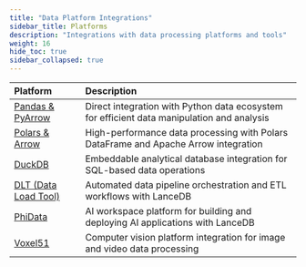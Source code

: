 ```yaml
---
title: "Data Platform Integrations"
sidebar_title: Platforms
description: "Integrations with data processing platforms and tools"
weight: 16
hide_toc: true
sidebar_collapsed: true
---
```


| Platform | Description |
|:---------|:------------|
| [Pandas & PyArrow](/docs/integrations/platforms/pandas_and_pyarrow) | Direct integration with Python data ecosystem for efficient data manipulation and analysis |
| [Polars & Arrow](/docs/integrations/platforms/polars_arrow) | High-performance data processing with Polars DataFrame and Apache Arrow integration |
| [DuckDB](/docs/integrations/platforms/duckdb) | Embeddable analytical database integration for SQL-based data operations |
| [DLT (Data Load Tool)](/docs/integrations/platforms/dlt) | Automated data pipeline orchestration and ETL workflows with LanceDB |
| [PhiData](/docs/integrations/platforms/phidata) | AI workspace platform for building and deploying AI applications with LanceDB |
| [Voxel51](/docs/integrations/platforms/voxel51) | Computer vision platform integration for image and video data processing |